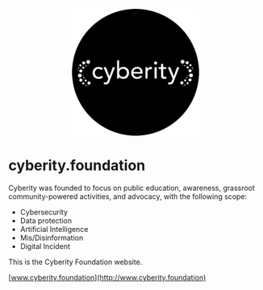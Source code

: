 <p align="center">
  <img src="https://github.com/CyberityFoundation/cyberity.foundation/blob/main/assets/img/logo_cyberity_vector_circle_trans_small.png" alt="drawing" width="50%"/>
</p>


# cyberity.foundation

Cyberity was founded to focus on public education, awareness, grassroot community-powered activities, and advocacy, with the following scope:

- Cybersecurity
- Data protection
- Artificial Intelligence
- Mis/Disinformation
- Digital Incident

This is the Cyberity Foundation website.

[www.cyberity.foundation](http://www.cyberity.foundation)
